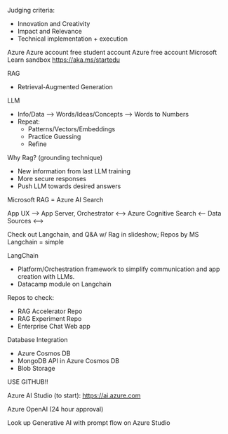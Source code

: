 Judging criteria:
- Innovation and Creativity
- Impact and Relevance
- Technical implementation + execution

Azure
Azure account free student account
Azure free account
Microsoft Learn sandbox
https://aka.ms/startedu

RAG
- Retrieval-Augmented Generation

LLM
- Info/Data --> Words/Ideas/Concepts --> Words to Numbers
- Repeat:
    - Patterns/Vectors/Embeddings
    - Practice Guessing
    - Refine

Why Rag? (grounding technique)
- New information from last LLM training
- More secure responses
- Push LLM towards desired answers

Microsoft RAG = Azure AI Search

App UX --> App Server, Orchestrator <--> Azure Cognitive Search <-- Data Sources
                                    <-->

Check out Langchain, and Q&A w/ Rag in slideshow; Repos by MS
Langchain = simple

LangChain
- Platform/Orchestration framework to simplify communication and app creation with LLMs.
- Datacamp module on Langchain

Repos to check:
- RAG Accelerator Repo
- RAG Experiment Repo
- Enterprise Chat Web app

Database Integration
- Azure Cosmos DB
- MongoDB API in Azure Cosmos DB
- Blob Storage

USE GITHUB!!

Azure AI Studio (to start): https://ai.azure.com

Azure OpenAI (24 hour approval)

Look up Generative AI with prompt flow on Azure Studio